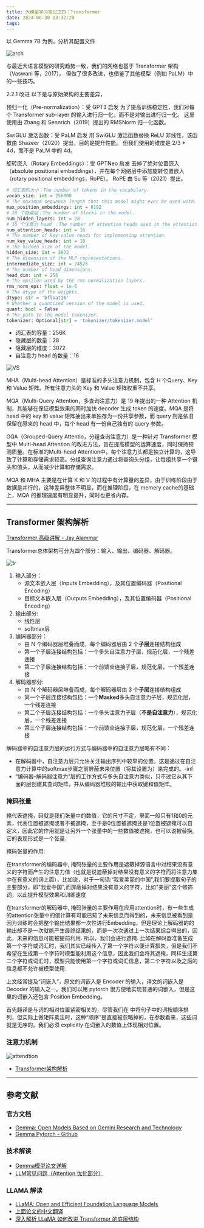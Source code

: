 ```yaml
---
title: 大模型学习笔记之四：Transformer
date: 2024-06-30 13:32:20
tags:
---
```


以 Gemma 7B 为例，分析其配置文件

![arch](arch.jpg)

与最近大语言模型的研究趋势一致，我们的网络也基于 Transformer 架构（Vaswani 等，2017）。 但做了很多改进，也借鉴了其他模型（例如 PaLM）中的一些技巧。

2.2.1 改进
以下是与原始架构的主要差异，

预归一化（Pre-normalization）：受 GPT3 启发
为了提高训练稳定性，我们对每个 Transformer sub-layer 的输入进行归一化，而不是对输出进行归一化。 这里使用由 Zhang 和 Sennrich（2019）提出的 RMSNorm 归一化函数。

SwiGLU 激活函数：受 PaLM 启发
用 SwiGLU 激活函数替换 ReLU 非线性，该函数由 Shazeer（2020）提出，目的是提升性能。 但我们使用的维度是 2/3 * 4d，而不是 PaLM 中的 4d。

旋转嵌入（Rotary Embeddings）：受 GPTNeo 启发
去掉了绝对位置嵌入（absolute positional embeddings），并在每个网络层中添加旋转位置嵌入（rotary positional embeddings，RoPE）。 RoPE 由 Su 等（2021）提出。

```python
# 词汇表的大小：The number of tokens in the vocabulary.
vocab_size: int = 256000
# The maximum sequence length that this model might ever be used with.
max_position_embeddings: int = 8192
# 28 个隐藏层：The number of blocks in the model.
num_hidden_layers: int = 28
# 16 个注意力 head ：The number of attention heads used in the attention layers of the model.
num_attention_heads: int = 16
# The number of key-value heads for implementing attention.
num_key_value_heads: int = 16
# The hidden size of the model.
hidden_size: int = 3072
# The dimension of the MLP representations.
intermediate_size: int = 24576
# The number of head dimensions.
head_dim: int = 256
# The epsilon used by the rms normalization layers.
rms_norm_eps: float = 1e-6
# The dtype of the weights.
dtype: str = 'bfloat16'
# Whether a quantized version of the model is used.
quant: bool = False
# The path to the model tokenizer.
tokenizer: Optional[str] = 'tokenizer/tokenizer.model'
```

- 词汇表的容量：256K
- 隐藏层的数量：28
- 隐藏层的维度：3072
- 自注意力 head 的数量：16

![VS](MQA.png)

MHA（Multi-head Attention）是标准的多头注意力机制，包含 H 个Query、Key 和 Value 矩阵。所有注意力头的 Key 和 Value 矩阵权重不共享。

MQA（Multi-Query Attention，多查询注意力）是 19 年提出的一种 Attention 机制，其能够在保证模型效果的同时加快 decoder 生成 token 的速度。MQA 是将 head 中的 key 和 value 矩阵抽出来单独存为一份共享参数，而 query 则是依旧保留在原来的 head 中，每个 head 有一份自己独有的 query 参数。

GQA（Grouped-Query Attentio，分组查询注意力）是一种针对 Transformer 模型中 Multi-head Attention 的改进方法，旨在提高模型的运算速度，同时保持预测质量。在标准的Multi-head Attention中，每个注意力头都是独立计算的，这导致了计算和存储需求较高。分组查询注意力通过将查询头分组，让每组共享一个键头和值头，从而减少计算和存储需求。

MQA 和 MHA 主要是在计算 K 和 V 的过程中有计算量的差异，由于训练阶段由于数据是并行的，这种差异整体不明显，而在推理阶段，在 memery cache的基础上，MQA 的推理速度有明显提升，同时也更省内存。


---

## Transformer 架构解析

[Transformer 高级讲解 - Jay Alammar](https://jalammar.github.io/illustrated-transformer/)

Transformer总体架构可分为四个部分：输入、输出、编码器、解码器。

![tr](transformer-c.png)

1. 输入部分：
   - 源文本嵌入层（Inputs Embedding），及其位置编码器（Positional Encoding）
   - 目标文本嵌入层（Outputs Embedding），及其位置编码器（Positional Encoding）
2. 输出部分:
    - 线性层
    - softmax层
3. 编码器部分：
    - 由 N 个编码器层堆叠而成，每个编码器层由 2 个**子层**连接结构组成
    - 第一个子层连接结构包括：一个多头自注意力子层，规范化层，一个残差连接
    - 第二个子层连接结构包括：一个前馈全连接子层，规范化层，一个残差连接
4. 解码器部分:
    - 由 N 个解码器层堆叠而成，每个解码器层由 3 个**子层**连接结构组成
    - 第一个子层连接结构包括：一个**Masked**多头自注意力子层，规范化层，一个残差连接
    - 第二个子层连接结构包括：一个多头注意力子层（**不是自注意力**），规范化层，一个残差连接
    - 第三个子层连接结构包括：一个前馈全连接子层，规范化层，一个残差连接

解码器中的自注意力层的运行方式与编码器中的自注意力层略有不同：

- 在解码器中，自注意力层只允许关注输出序列中较早的位置。这是通过在自注意力计算中的softmax步骤之前屏蔽未来位置（将其设置为）来完成的。-inf
- “编码器-解码器注意力”层的工作方式与多头自注意力类似，只不过它从其下面的层创建其查询矩阵，并从编码器堆栈的输出中获取键和值矩阵。

### 掩码张量

掩代表遮掩，码就是我们张量中的数值，它的尺寸不定，里面一般只有1和0的元素，代表位置被遮掩或者不被遮掩，至于是0位置被遮掩还是1位置被遮掩可以自定义，因此它的作用就是让另外一个张量中的一些数值被遮掩，也可以说被替换, 它的表现形式是一个张量.

掩码张量的作用:

在transformer的编码器中, 掩码张量的主要作用是遮蔽掉源语言中对结果没有意义的字符而产生的注意力值（也就是说遮蔽掉对结果没有意义的字符而将注意力集中在有意义的词上面），比如说，对于一句话:“我爱美丽的中国”,我们要提取句子的主要部分，即"我爱中国",而屏蔽掉对结果没有意义的字符，比如"美丽"这个修饰词，以此提升模型效果和训练速度

在transformer的解码器中, 掩码张量的主要作用在应用attention时，有一些生成的attention张量中的值计算有可能已知了未来信息而得到的，未来信息被看到是因为训练时会把整个输出结果都一次性进行Embedding，但是理论上解码器的的输出却不是一次就能产生最终结果的，而是一次次通过上一次结果综合得出的，因此，未来的信息可能被提前利用. 所以，我们会进行遮掩. 比如在解码器准备生成第一个字符或词汇时，我们其实已经传入了第一个字符以便计算损失，但是我们不希望在生成第一个字符时模型能利用这个信息，因此我们会将其遮掩，同样生成第二个字符或词汇时，模型只能使用第一个字符或词汇信息，第二个字符以及之后的信息都不允许被模型使用.

上文经常提及“词嵌入”，原文的词嵌入是 Encoder 的输入，译文的词嵌入是 Decoder 的输入之一。我们可以用 pytorch 很方便地实现普通的词嵌入，但是这里的词嵌入还包含 Position Embedding。

首先翻译是与词的相对位置紧密相关的，尽管我们在 中将句子中的词按顺序排列，但实际上做矩阵乘法时，这种“顺序”是直接被忽略掉的，在参数看来，这些词就是无序的。我们必须 explicitly 在词嵌入的数值上体现相对位置。

### 注意力机制

![attendtion](attention.png)

- [Transformer架构解析](https://blog.csdn.net/m0_56192771/article/details/118087175)

---

## 参考文献

### 官方文档

- [Gemma: Open Models Based on Gemini Research and Technology](gemma-report.pdf)
- [Gemma Pytorch - Github](https://github.com/google/gemma_pytorch)

### 技术解读

- [Gemma模型论文详解](https://blog.csdn.net/qinduohao333/article/details/136264993)
- [LLM常见问题（Attention 优化部分）](https://juejin.cn/post/7310061802464264242)

### LLAMA 解读

- [LLaMA: Open and Efficient Foundation Language Models](2302.13971v1.pdf)
- [上面论文的中文翻译](https://arthurchiao.art/blog/llama-paper-zh/)
- [深入解析 LLaMA 如何改进 Transformer 的底层结构](https://www.cnblogs.com/huaweiyun/p/17881295.html)